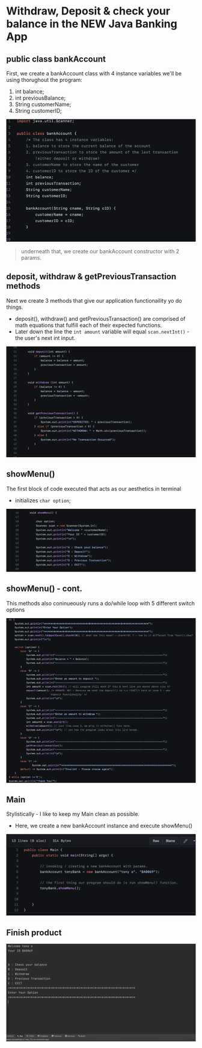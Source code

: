 # Withdraw, Deposit & check your balance in the NEW Java Banking App 

## public class bankAccount

First, we create a bankAccount class with 4 instance variables we'll be using thorughout the program:
1. int balance;
2. int previousBalance; 
3. String customerName;
4. String customerID;

![](images/S1.png)
> underneath that, we create our bankAccount constructor with 2 params.

## deposit, withdraw & getPreviousTransaction methods 

Next we create 3 methods that give our application functionaility yo do things.
- deposit(), withdraw() and getPreviousTransaction() are comprised of math equations that fulfill each of their expected functions. 
- Later down the line the `int amount` variable will equal `scan.nextInt()` - the user's next int input.

![](images/S2.png)

## showMenu()

The first block of code executed that acts as our aesthetics in terminal 
- initializes `char option`;

![](images/S3.png)

## showMenu() - cont.

This methods also coninueously runs a do/while loop with 5 different switch options

![](images/S4.png)

## Main 

Stylistically - I like to keep my Main clean as possible.
- Here, we create a new bankAccount instance and execute showMenu()

![](images/bank4.png)

## Finish product

![](images/bank5.png)

